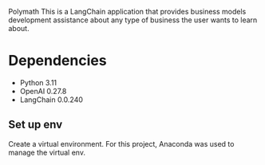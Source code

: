 Polymath 
This is a LangChain application that provides business models development assistance about any type of business the user wants to learn about.

# Dependencies
- Python 3.11
- OpenAI 0.27.8
- LangChain 0.0.240

## Set up env
Create a virtual environment. For this project, Anaconda was used to manage the virtual env.